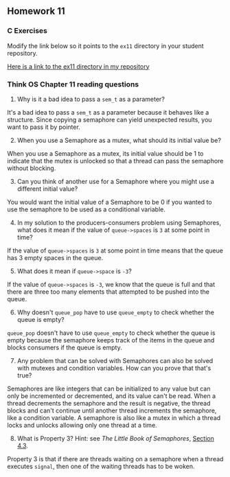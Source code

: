 ## Homework 11

### C Exercises

Modify the link below so it points to the `ex11` directory in your
student repository.

[Here is a link to the ex11 directory in my repository](https://github.com/YOUR_GITHUB_USERNAME_HERE/ExercisesInC/tree/master/exercises/ex11)

### Think OS Chapter 11 reading questions

1) Why is it a bad idea to pass a `sem_t` as a parameter?

It's a bad idea to pass a `sem_t` as a parameter because it behaves like a structure. Since copying a semaphore can yield unexpected results, you want to pass it by pointer.

2) When you use a Semaphore as a mutex, what should its initial value be?

When you use a Semaphore as a mutex, its initial value should be 1 to indicate that the mutex is unlocked so that a thread can pass the semaphore without blocking.

3) Can you think of another use for a Semaphore where you might use a different initial value?

You would want the initial value of a Semaphore to be 0 if you wanted to use the semaphore to be used as a conditional variable.

4) In my solution to the producers-consumers problem using Semaphores,
what does it mean if the value of `queue->spaces` is `3` at some point in time?

If the value of `queue->spaces` is `3` at some point in time means that the queue has 3 empty spaces in the queue. 

5) What does it mean if `queue->space` is `-3`?

If the value of `queue->spaces` is `-3`, we know that the queue is full and that there are three too many elements that attempted to be pushed into the queue.

6) Why doesn't `queue_pop` have to use `queue_empty` to check whether the queue is empty?

`queue_pop` doesn't have to use `queue_empty` to check whether the queue is empty because the semaphore keeps track of the items in the queue and blocks consumers if the queue is empty.

7) Any problem that can be solved with Semaphores can also be solved with mutexes and condition variables.
How can you prove that that's true?

Semaphores are like integers that can be initialized to any value but can only be incremented or decremented, and its value can't be read. When a thread decrements the semaphore and the result is negative, the thread blocks and can't continue until another thread increments the semaphore, like a condition variable. A semaphore is also like a mutex in which a thread locks and unlocks allowing only one thread at a time.

8) What is Property 3?  Hint: see *The Little Book of Semaphores*, 
[Section 4.3](http://greenteapress.com/semaphores/LittleBookOfSemaphores.pdf). 

Property 3 is that if there are threads waiting on a semaphore when a thread executes `signal`, then one of the waiting threads has to be woken.




